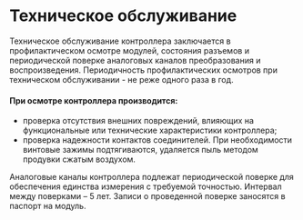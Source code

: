 
# Техническое обслуживание
Техническое обслуживание контроллера заключается в профилактическом осмотре модулей, состояния разъемов и периодической поверке аналоговых каналов преобразования и воспроизведения. 
Периодичность профилактических осмотров при техническом обслуживании - не реже одного раза в год. 
#### При осмотре контроллера производится: 
* проверка отсутствия внешних повреждений, влияющих на функциональные или технические характеристики контроллера; 
* проверка надежности контактов соединителей. При необходимости винтовые зажимы подтягиваются, удаляется пыль методом продувки сжатым воздухом.  

Аналоговые каналы контроллера подлежат периодической поверке для обеспечения единства измерения с требуемой точностью. Интервал между поверками – 5 лет. Записи о проведенной поверке заносятся в паспорт на модуль. 